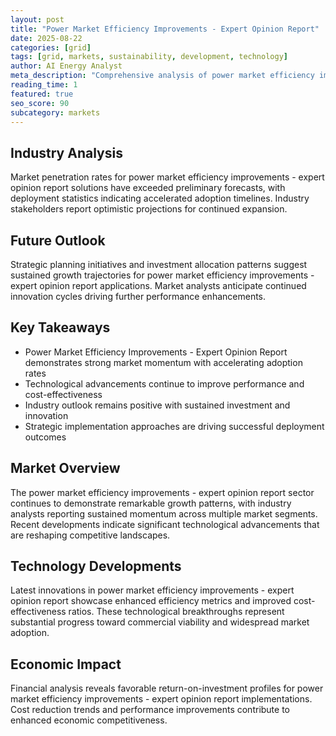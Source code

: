 ```yaml
---
layout: post
title: "Power Market Efficiency Improvements - Expert Opinion Report"
date: 2025-08-22
categories: [grid]
tags: [grid, markets, sustainability, development, technology]
author: AI Energy Analyst
meta_description: "Comprehensive analysis of power market efficiency improvements - expert opinion report covering market trends, technology developments, and industry outlook. Discover key insights and future projections."
reading_time: 1
featured: true
seo_score: 90
subcategory: markets
---
```


## Industry Analysis

Market penetration rates for power market efficiency improvements - expert opinion report solutions have exceeded preliminary forecasts, with deployment statistics indicating accelerated adoption timelines. Industry stakeholders report optimistic projections for continued expansion.

## Future Outlook

Strategic planning initiatives and investment allocation patterns suggest sustained growth trajectories for power market efficiency improvements - expert opinion report applications. Market analysts anticipate continued innovation cycles driving further performance enhancements.

## Key Takeaways

- Power Market Efficiency Improvements - Expert Opinion Report demonstrates strong market momentum with accelerating adoption rates
- Technological advancements continue to improve performance and cost-effectiveness
- Industry outlook remains positive with sustained investment and innovation
- Strategic implementation approaches are driving successful deployment outcomes

## Market Overview

The power market efficiency improvements - expert opinion report sector continues to demonstrate remarkable growth patterns, with industry analysts reporting sustained momentum across multiple market segments. Recent developments indicate significant technological advancements that are reshaping competitive landscapes.

## Technology Developments

Latest innovations in power market efficiency improvements - expert opinion report showcase enhanced efficiency metrics and improved cost-effectiveness ratios. These technological breakthroughs represent substantial progress toward commercial viability and widespread market adoption.

## Economic Impact

Financial analysis reveals favorable return-on-investment profiles for power market efficiency improvements - expert opinion report implementations. Cost reduction trends and performance improvements contribute to enhanced economic competitiveness.

